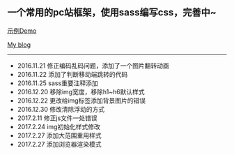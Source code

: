 ## 一个常用的pc站框架，使用sass编写css，完善中~


[示例Demo](http://case.qianxiaoduan.com/)

[My blog](http://blog.qianxiaoduan.com/)

----
* 2016.11.21 修正编码乱码问题，添加了一个图片翻转动画 
* 2016.11.22 添加了判断移动端跳转的代码
* 2016.11.25 sass重要注释添加
* 2016.12.20 移除img宽度，移除h1~h6默认样式
* 2016.12.22 更改给img标签添加背景图片的错误
* 2016.12.30 修改清除浮动的方式
* 2017.2.11 修正js文件一处错误
* 2017.2.24 img初始化样式修改
* 2017.2.27 添加大范围重用样式
* 2017.2.27 添加浏览器渲染模式
